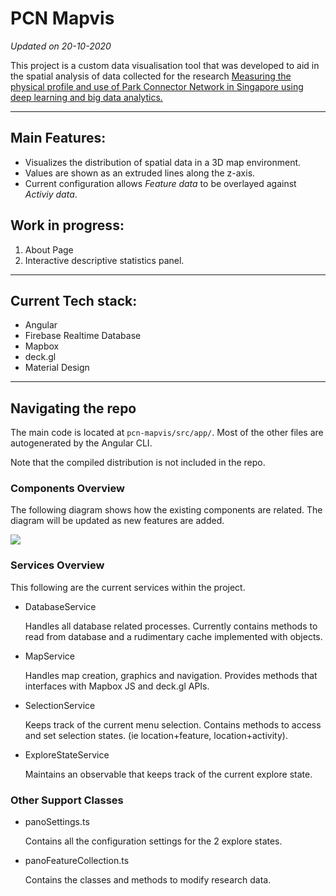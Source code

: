 # PCN Mapvis
*Updated on 20-10-2020*

This project is a custom data visualisation tool that was developed to aid in the spatial analysis of data collected for the research [Measuring the physical profile and use of Park Connector Network in Singapore using deep learning and big data analytics.](https://www.researchgate.net/publication/329909265_Measuring_the_physical_profile_and_use_of_Park_Connector_Network_in_Singapore_using_deep_learning_and_big_data_analytics)

___

## Main Features:

- Visualizes the distribution of spatial data in a 3D map environment.
- Values are shown as an extruded lines along the z-axis.
- Current configuration allows *Feature data* to be overlayed against *Activiy data*.


## Work in progress:
1. About Page 
1. Interactive descriptive statistics panel.

___

## Current Tech stack:
- Angular
- Firebase Realtime Database 
- Mapbox
- deck.gl
- Material Design
___

## Navigating the repo

The main code is located at `pcn-mapvis/src/app/`. Most of the other files are autogenerated by the Angular CLI. 

Note that the compiled distribution is not included in the repo.

### Components Overview

The following diagram shows how the existing components are related. The diagram will be updated as new features are added.

<img src="https://docs.google.com/drawings/d/e/2PACX-1vQjwSLfwUdBAutafIp83B1M-R1T0Zp-y_4_LUZ26UevZaeYQAX2JlWLRUI2IwZ-GY5QI0-gVstUzXD-/pub?w=480&amph=360">

### Services Overview

This following are the current services within the project.

- DatabaseService
    
    Handles all database related processes. Currently contains methods to read from database and a rudimentary cache implemented with objects.  

- MapService

    Handles map creation, graphics and navigation. Provides methods that interfaces with Mapbox JS and deck.gl APIs. 

- SelectionService 
    
    Keeps track of the current menu selection. Contains methods to access and set selection states. (ie location+feature, location+activity).

- ExploreStateService

    Maintains an observable that keeps track of the current explore state. 

### Other Support Classes

- panoSettings.ts
    
    Contains all the configuration settings for the 2 explore states.

- panoFeatureCollection.ts

    Contains the classes and methods to modify research data. 

